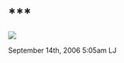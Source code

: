 # \*\*\*

![](http://img-2006-09.photosight.ru/11/1639861.jpg)

<span id="timestamp"> September 14th, 2006 5:05am </span> <span
class="tag">LJ</span>
